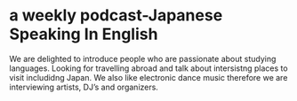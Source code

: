 # a weekly podcast-Japanese Speaking In English


We are delighted to introduce people who are passionate about studying languages. Looking for travelling abroad and talk about intersistng places to visit includidng Japan. We also like electronic dance music therefore we are interviewing artists, DJ’s and organizers.
